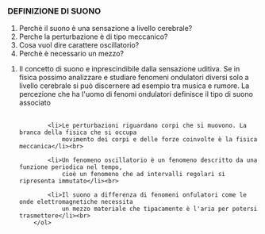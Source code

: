 <p>
	<h3>DEFINIZIONE DI SUONO</h3>
		<ol>
			<li>Perchè il suono è una sensazione a livello cerebrale?</li>
			<li>Perche la perturbazione è di tipo meccanico?</li>
			<li>Cosa vuol dire carattere oscillatorio?</li>
			<li>Perchè è necessario un mezzo?</li>
		</ol>
		<ol>
			<li>Il concetto di suono e inprescindibile dalla sensazione uditiva.
				Se in fisica possimo analizzare e studiare fenomeni ondulatori diversi
				solo a livello cerebrale si può discernere ad esempio tra musica 
				e rumore. La percezione che ha l'uomo di fenomi ondulatori definisce il tipo di suono
				associato</li><br>
			
			<li>Le perturbazioni riguardano corpi che si muovono. La branca della fisica che si occupa
				movimento dei corpi e delle forze coinvolte è la fisica meccanica</li><br>
			
			<li>Un fenomeno oscillatorio è un fenomeno descritto da una funzione periodica nel tempo,
				cioè un fenomeno che ad intervalli regolari si ripresenta immutato</li><br>
			
			<li>Il suono a differenza di fenomeni onfulatori come le  onde elettromagnetiche necessita
				un mezzo materiale che tipacamente è l'aria per potersi trasmettere</li><br>
		</ol>
</p>	


